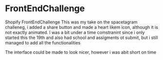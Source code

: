 # FrontEndChallenge
Shopify FrontEndChallenge
This was my take on the spacetagram challeneg, i added a share button and made a heart likem icon, although it is not exactly animated. 
I was a bit under a time comstranint since i only started this the 19th and also had school and assigments ot submit, but i still managed to add all the functionalities

The interface could be made to look nicer, however i was abit short on time
